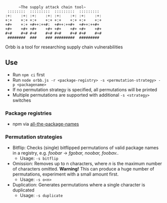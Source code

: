 ```
      ~The supply attack chain tool~
 ::::::::  :::::::::  :::::::::  :::::::::
:+:    :+: :+:    :+: :+:    :+: :+:    :+:
+:+    +:+ +:+    +:+ +:+    +:+ +:+    +:+
+#+    +:+ +#++:++#:  +#++:++#+  +#++:++#+
+#+    +#+ +#+    +#+ +#+    +#+ +#+    +#+
#+#    #+# #+#    #+# #+#    #+# #+#    #+#
 ########  ###    ### #########  #########

 ```

 Orbb is a tool for researching supply chain vulnerabilities

## Use
- Run `npm ci` first
- Run `node orbb.js -r <package-registry> -s <permutation-strategy> -p <packagename> `
- If no permutation strategy is specified, all permutations will be printed
- Multiple permutations are supported with additional `-s <strategy>` switches

### Package registries
- npm via [all-the-package-names](https://www.npmjs.com/package/all-the-package-names)

### Permutation strategies
- Bitflip: Checks (single) bitflipped permutations of valid package names in a registry, e.g. *foobar* -> *fgobar, noobar, foobav..*
  - Usage: `-s bitflip`
- Omission: Removes up to n characters, where *n* is the maximum number of characters omitted. **Warning!** This can produce a huge number of permutations, experiment with a small amount first.
  - Usage: `-s o<n>`
- Duplication: Generates permutations where a single character is duplicated
  - Usage: `-s duplicate`
